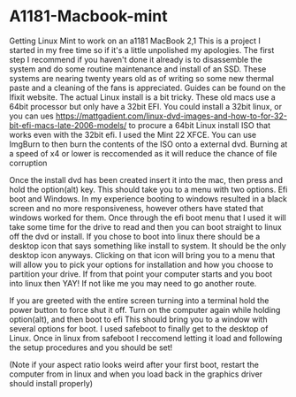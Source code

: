 # A1181-Macbook-mint
Getting Linux Mint to work on an a1181 MacBook 2,1
This is a project I started in my free time so if it's a little unpolished my apologies.
The first step I recommend if you haven't done it already is to disassemble the system and do some routine maintenance and install of an SSD.
These systems are nearing twenty years old as of writing so some new thermal paste and a cleaning of the fans is appreciated. Guides can be found on the Ifixit website. 
The actual Linux install is a bit tricky. These old macs use a 64bit processor but only have a 32bit EFI. You could install a 32bit linux, 
or you can ues https://mattgadient.com/linux-dvd-images-and-how-to-for-32-bit-efi-macs-late-2006-models/
to procure a 64bit Linux install ISO that works even with the 32bit efi. I used the Mint 22 XFCE. You can use ImgBurn to then burn the contents of the ISO onto a external dvd.
Burning at a speed of x4 or lower is reccomended as it will reduce the chance of file corruption

Once the install dvd has been created insert it into the mac, then press and hold the option(alt) key. 
This should take you to a menu with two options. Efi boot and Windows. 
In my experience booting to windows resulted in a black screen and no more responsiveness, however others have stated that windows worked for them.
Once through the efi boot menu that I used it will take some time for the drive to read and then you can boot straight to linux off the dvd or install. 
If you chose to boot into linux there should be a desktop icon that says something like install to system. It should be the only desktop icon anyways.
Clicking on that icon will bring you to a menu that will allow you to pick your options for installation and how you choose to partition your drive.
If from that point your computer starts and you boot into linux then YAY! If not like me you may need to go another route.

If you are greeted with the entire screen turning into a terminal hold the power button to force shut it off. 
Turn on the computer again while holding option(alt), and then boot to efi 
This should bring you to a window with several options for boot. I used safeboot to finally get to the desktop of Linux.
Once in linux from safeboot I reccomend letting it load and following the setup procedures and you should be set!

(Note if your aspect ratio looks weird after your first boot, restart the computer from in linux and when you load back in the graphics driver should install properly)
